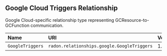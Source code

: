 ## Google Cloud Triggers Relationship

Google Cloud-specific relationship type representing GCResource-to-GCFunction communication.

| Name | URI | Version | Derived From |
|:---- |:--- |:------- |:------------ |
| `GoogleTriggers` | `radon.relationships.google.GoogleTriggers` | 1.0.0 | `radon.relationships.Triggers` |

